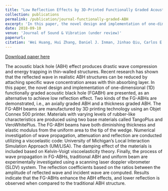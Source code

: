 ```yaml
---
title: "Low Reflection Effects by 3D-Printed Functionally Graded Acoustic Black Holes"
collection: publications
permalink: /publication/journal-functionally-graded-ABH
excerpt: 'In this paper, the novel design and implementation of one-dimensional (1D) functionally graded acoustic black hole (FGABH) are presented, as an alternative to achieve low reflection effect.'
date: 2018-09-10
venue: 'Journal of Sound & Vibration (under review)'
paperurl: 
citation: 'Wei Huang, Hui Zhang, Daniel J. Inman, Jinhao Qiu, Carlos E. S. Cesnik, Hongli Ji, “Low Reflection Effects by 3D-Printed Functionally Graded Acoustic Black Holes”. (Under review, 2018).'
---
```


[Download paper here](/files/papers/WeiHuang-et-al_2018_JSV.pdf)

The acoustic black hole (ABH) effect produces drastic wave compression and energy trapping in thin-walled structures. Recent research has shown that the reflected wave in realistic ABH structures can be reduced by attaching specific wave concentration areas with thin absorbing layer. In this paper, the novel design and implementation of one-dimensional (1D) functionally graded acoustic black hole (FGABH) are presented, as an alternative to achieve low reflection effect. Two kinds of the FG-ABHs are demonstrated, i.e., an axially graded ABH and a thickness graded ABH. The FG-ABH beams are manufactured by 3D printing technology using an Objet Connex 500 printer. Materials with varying levels of rubber-like characteristics are produced using two base materials called TangoPlus and VeroWhitePlus. The FG-ABH beams have both diminishing thickness and elastic modulus from the uniform area to the tip of the wedge. Numerical investigation of wave propagation, attenuation and reflection are conducted utilizing a viscoelastic code: University of Michigan’s Local Interaction Simulation Approach (UM/LISA). The damping effect of the materials is included based on Kelvin-Voigt viscoelasticity theory. Finally, the process of wave propagation in FG-ABHs, traditional ABH and uniform beam are experimentally investigated using a scanning laser doppler vibrometer (SLDV) system. The reflection coefficients based on the ratios between the amplitude of reflected wave and incident wave are computed. Results indicate that the FG-ABHs enhance the ABH effects, and lower reflection is observed when compared to the traditional ABH structure.
